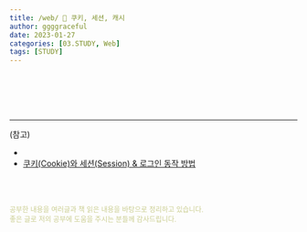 ```yaml
---
title: /web/ 💚 쿠키, 세션, 캐시
author: ggggraceful
date: 2023-01-27
categories: [03.STUDY, Web]
tags: [STUDY]
---
```


<br/>
<br/>








<br/>
<br/>

---

(참고)

- [](https://brunch.co.kr/@jinyoungchoi95/1)
- [쿠키(Cookie)와 세션(Session) & 로그인 동작 방법](https://cjh5414.github.io/cookie-and-session/)

<br/>
<br/>

<span style="font-size: 12px; color:  #cbce91"> 공부한 내용을 여러글과 책 읽은 내용을 바탕으로 정리하고 있습니다.</span>  
<span style="font-size: 12px; color:  #cbce91"> 좋은 글로 저의 공부에 도움을 주시는 분들께 감사드립니다. </span>

<!--

❤️면접예상질문 ❤️

-->
